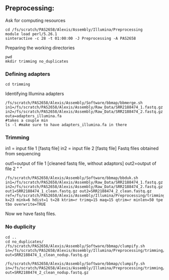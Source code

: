 ## Preprocessing:

Ask for computing resources
```
cd /fs/scratch/PAS2658/Alexis/Assembly/Illumina/Preprocessing
module load perl/5.26.1
sinteractive -c 28 -t 01:00:00 -J Preprocessing -A PAS2658
```
Preparing the working directories
```
pwd
mkdir trimming no_duplicates
```

### Defining adapters
```
cd trimming
```

Identifying Illumina adapters
```
/fs/scratch/PAS2658/Alexis/Assembly/Software/bbmap/bbmerge.sh in1=/fs/scratch/PAS2658/Alexis/Assembly/Raw_Data/SRR2188474_1.fastq.gz in2=/fs/scratch/PAS2658/Alexis/Assembly/Raw_Data/SRR2188474_2.fastq.gz outa=adapters_illumina.fa
#takes a couple min
ls -l #make sure to have adapters_illumina.fa in there
```

### Trimming

in1 = input file 1 [fastq file]
in2 = input file 2 [fastq file]
Fastq files obtained from sequencing

out1=output of file 1 [cleaned fastq file, without adaptors]
out2=output of file 2 " "
```
/fs/scratch/PAS2658/Alexis/Assembly/Software/bbmap/bbduk.sh in1=/fs/scratch/PAS2658/Alexis/Assembly/Raw_Data/SRR2188474_1.fastq.gz in2=/fs/scratch/PAS2658/Alexis/Assembly/Raw_Data/SRR2188474_2.fastq.gz out1=SRR2188474_1_clean.fastq.gz out2=SRR2188474_2_clean.fastq.gz ref=/fs/scratch/PAS2658/Alexis/Assembly/Illumina/Preprocessing/trimming/adapters_illumina.fa k=23 mink=6 hdist=1 t=28 ktrim=r trimq=15 maq=15 qtrim=r minlen=50 tpe tbo overwrite=TRUE
```
Now we have fastq files.

### No duplicity
```
cd ..
cd no_duplicates/
/fs/scratch/PAS2658/Alexis/Assembly/Software/bbmap/clumpify.sh in=/fs/scratch/PAS2658/Alexis/Assembly/Illumina/Preprocessing/trimming/SRR2188474_1_clean.fastq.gz out=SRR2188474_1_clean_nodup.fastq.gz

/fs/scratch/PAS2658/Alexis/Assembly/Software/bbmap/clumpify.sh in=/fs/scratch/PAS2658/Alexis/Assembly/Illumina/Preprocessing/trimming/SRR2188474_2_clean.fastq.gz out=SRR2188474_2_clean_nodup.fastq.gz
```
